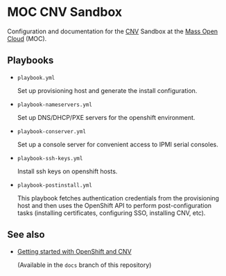 # MOC CNV Sandbox

Configuration and documentation for the [CNV][] Sandbox at the [Mass Open Cloud][] (MOC).

[cnv]: https://www.redhat.com/en/resources/container-native-virtualization
[mass open cloud]: https://massopen.cloud/

## Playbooks

- `playbook.yml`

  Set up provisioning host and generate the install configuration.

- `playbook-nameservers.yml`

  Set up DNS/DHCP/PXE servers for the openshift environment.

- `playbook-conserver.yml`

  Set up a console server for convenient access to IPMI serial consoles.

- `playbook-ssh-keys.yml`

  Install ssh keys on openshift hosts.

- `playbook-postinstall.yml`

  This playbook fetches authentication credentials from the
  provisioning host and then uses the OpenShift API to perform
  post-configuration tasks (installing certificates, configuring SSO,
  installing CNV, etc).

## See also

- [Getting started with OpenShift and CNV](https://gitlab.com/open-infrastructure-labs/moc-cnv-sandbox/-/tree/docs)

  (Available in the `docs` branch of this repository)
